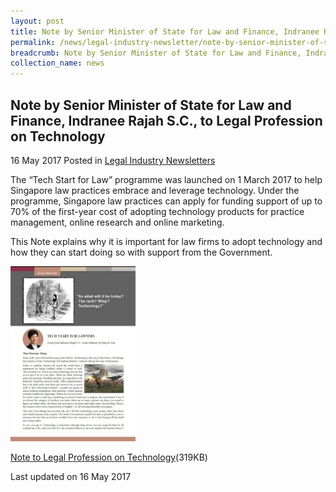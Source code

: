 ```yaml
---
layout: post
title: Note by Senior Minister of State for Law and Finance, Indranee Rajah S.C., to Legal Profession on Technology
permalink: /news/legal-industry-newsletter/note-by-senior-minister-of-state-for-law-and-finance--indranee-r3/
breadcrumb: Note by Senior Minister of State for Law and Finance, Indranee Rajah S.C., to Legal Profession on Technology
collection_name: news
---
```


<style>
  .image {width: 200px;}
  .image img {max-width: 100%;}
</style>

Note by Senior Minister of State for Law and Finance, Indranee Rajah S.C., to Legal Profession on Technology
---

16 May 2017 Posted in [Legal Industry Newsletters](/news/legal-industry-newsletters/)

The “Tech Start for Law” programme was launched on 1 March 2017 to help Singapore law practices embrace and leverage technology. Under the programme, Singapore law practices can apply for funding support of up to 70% of the first-year cost of adopting technology products for practice management, online research and online marketing.

This Note explains why it is important for law firms to adopt technology and how they can start doing so with support from the Government.

<div class="image">
  <a href="/files/NotetoLegalProfessionOnTechnology.pdf"><img src="/images/1494926382432.jpg/" alt="image of pdf: tech start for lawyers"></a>
</div>

<a href="/files/NotetoLegalProfessionOnTechnology.pdf/">Note to Legal Profession on Technology</a>(319KB)

<p class="right-side-updated">Last updated on 16 May 2017</p>

